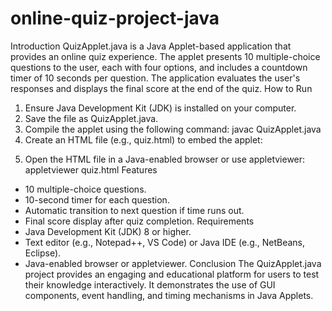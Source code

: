 # online-quiz-project-java
Introduction
QuizApplet.java is a Java Applet-based application that provides an online quiz experience. The applet presents 10 multiple-choice questions to the user, each with four options, and includes a countdown timer of 10 seconds per question. The application evaluates the user's responses and displays the final score at the end of the quiz.
How to Run
1. Ensure Java Development Kit (JDK) is installed on your computer.
2. Save the file as QuizApplet.java.
3. Compile the applet using the following command:
   javac QuizApplet.java
4. Create an HTML file (e.g., quiz.html) to embed the applet:

<html>
<body>
<applet code='QuizApplet.class' width='800' height='600'></applet>
</body>
</html>

5. Open the HTML file in a Java-enabled browser or use appletviewer:
   appletviewer quiz.html
Features
- 10 multiple-choice questions.
- 10-second timer for each question.
- Automatic transition to next question if time runs out.
- Final score display after quiz completion.
Requirements
- Java Development Kit (JDK) 8 or higher.
- Text editor (e.g., Notepad++, VS Code) or Java IDE (e.g., NetBeans, Eclipse).
- Java-enabled browser or appletviewer.
Conclusion
The QuizApplet.java project provides an engaging and educational platform for users to test their knowledge interactively. It demonstrates the use of GUI components, event handling, and timing mechanisms in Java Applets.
